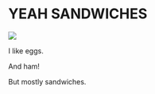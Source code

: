 

<!DOCTYPE html>
<html>
	<head>
		<title>Result</title>
	</head>
	<body><h1>YEAH SANDWICHES</h1>
	<img src="http://bit.ly/RhrMEn" />
		<p>I like eggs.</p>
		<p>And ham!</p>
		<p>But mostly sandwiches.</p>
	</body>
</html>
